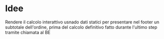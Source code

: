 # Idee

Rendere il calcolo interattivo usnado dati statici per presentare nel footer un subtotale dell'ordine, prima del calcolo definitivo fatto durante l'ultimo step tramite chiamata al BE

